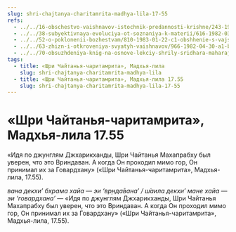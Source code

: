 ```yaml
---
slug: shri-chajtanya-charitamrita-madhya-lila-17-55
refs:
  - ../../16-obschestvo-vaishnavov-istochnik-predannosti-krishne/243-1983-05-11-a-pribezhishhe-daruyut-vajshnavy-a-ne-krishna.md
  - ../../38-subyektivnaya-evoluciya-ot-soznaniya-k-materii/616-1982-03-02-a-b1-b3-b5-obyasnenie-ponyatij-chid-abhas-i-subektivnaya-evolyutsiya.md
  - ../../52-o-poklonenii-bozhestvam/810-1983-01-22-c1-obshhenie-s-vajshnavom-prevyshe-pokloneniya-bozhestvu.md
  - ../../63-zhizn-i-otkroveniya-svyatyh-vaishnavov/966-1982-04-30-a1-b2-krishnadas-babadzhi-i-shridhar-maharadzh-velichie-sharanagati.md
  - ../../70-obsuzhdeniya-knig-na-osnove-lekciy-shrily-sridhara-maharaja/1123-1980-07-11-a4-shrila-shridhar-maharadzh-kratko-rasskazyvaet-o-svoih-proizvedeniyah.md
tags:
  - title: «Шри Чайтанья-чаритамрита», Мадхья-лила
    slug: shri-chajtanya-charitamrita-madhya-lila
  - title: «Шри Чайтанья-чаритамрита», Мадхья-лила 17.55
    slug: shri-chajtanya-charitamrita-madhya-lila-17-55
---
```


# «Шри Чайтанья-чаритамрита», Мадхья-лила 17.55

«Идя по джунглям Джхарикханды, Шри Чайтанья Махапрабху был уверен, что это Вриндаван. А когда Он проходил мимо гор, Он принимал их за Говардхану» («Шри Чайтанья-чаритамрита», Мадхья-лила, 17.55).

*вана декхи’ бхрама хайа — эи ‘вр̣нда̄вана’ / ш́аила декхи’ мане хайа — эи ‘говардхана’* — «Идя по джунглям Джхарикханды, Шри Чайтанья Махапрабху был уверен, что это Вриндаван. А когда Он проходил мимо гор, Он принимал их за Говардхану» («Шри Чайтанья-чаритамрита», Мадхья-лила, 17.55).


